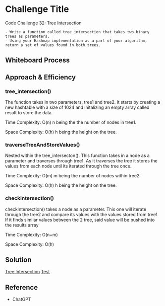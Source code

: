 # Challenge Title

Code Challenge 32: Tree Intersection

```text
- Write a function called tree_intersection that takes two binary trees as parameters.
- Using your Hashmap implementation as a part of your algorithm, return a set of values found in both trees.
```

## Whiteboard Process
<!-- Embedded whiteboard image -->
[]()

## Approach & Efficiency
<!-- What approach did you take? Why? What is the Big O space/time for this approach? -->

### tree_intersection()

The function takes in two parameters, tree1 and tree2. It starts by creating a new hashtable with a size of 1024 and initalizing an empty array called result to store the data.

Time Complexity: O(n) n being the the number of nodes in tree1.

Space Complexity: O(h) h being the height on the tree.

### traverseTreeAndStoreValues()

Nested within the tree_intersecton(). This function takes in a node as a parameter and traverses through tree1. As it traverses the tree it stores the values from each node until its iterated through the tree once.

Time Complexity: O(m) m being the number of nodes within tree2.

Space Complexity: O(h) h being the height on the tree.

### checkIntersection()

checkIntersection() takes a node as a parameter. This one will iterate through the tree2 and compare its values with the values stored from tree1. If it finds similar values between the 2 tree, said value will be pushed into the results array

Time Complexity: O(n+m)

Space Complexity: O(h)

## Solution
<!-- Show how to run your code, and examples of it in action -->
[Tree Intersection](./tree-intersection.js)
[Test](./tree-intersection.test.js)

## Reference

- ChatGPT
